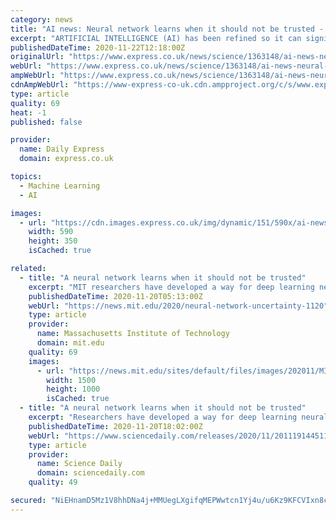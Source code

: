 ```yaml
---
category: news
title: "AI news: Neural network learns when it should not be trusted - ’99% won’t cut it’"
excerpt: "ARTIFICIAL INTELLIGENCE (AI) has been refined so it can significantly improve decision-making, Massachusetts Institute of Technology (MIT) experts have announced."
publishedDateTime: 2020-11-22T12:18:00Z
originalUrl: "https://www.express.co.uk/news/science/1363148/ai-news-neural-network-deep-learning-decision-making-mit-evg"
webUrl: "https://www.express.co.uk/news/science/1363148/ai-news-neural-network-deep-learning-decision-making-mit-evg"
ampWebUrl: "https://www.express.co.uk/news/science/1363148/ai-news-neural-network-deep-learning-decision-making-mit-evg/amp"
cdnAmpWebUrl: "https://www-express-co-uk.cdn.ampproject.org/c/s/www.express.co.uk/news/science/1363148/ai-news-neural-network-deep-learning-decision-making-mit-evg/amp"
type: article
quality: 69
heat: -1
published: false

provider:
  name: Daily Express
  domain: express.co.uk

topics:
  - Machine Learning
  - AI

images:
  - url: "https://cdn.images.express.co.uk/img/dynamic/151/590x/ai-news-neural-network-deep-learning-decision-making-mit-1363148.jpg?r=1606047635248"
    width: 590
    height: 350
    isCached: true

related:
  - title: "A neural network learns when it should not be trusted"
    excerpt: "MIT researchers have developed a way for deep learning neural networks to rapidly estimate confidence levels in their output. The advance could enhance safety and efficiency in AI-assisted decision making,"
    publishedDateTime: 2020-11-20T05:13:00Z
    webUrl: "https://news.mit.edu/2020/neural-network-uncertainty-1120"
    type: article
    provider:
      name: Massachusetts Institute of Technology
      domain: mit.edu
    quality: 69
    images:
      - url: "https://news.mit.edu/sites/default/files/images/202011/MIT-Network-Confidence-01-Press.jpg"
        width: 1500
        height: 1000
        isCached: true
  - title: "A neural network learns when it should not be trusted"
    excerpt: "Researchers have developed a way for deep learning neural networks to rapidly estimate confidence levels in their output. The advance could enhance safety and efficiency in AI-assisted decision making,"
    publishedDateTime: 2020-11-20T18:02:00Z
    webUrl: "https://www.sciencedaily.com/releases/2020/11/201119144511.htm"
    type: article
    provider:
      name: Science Daily
      domain: sciencedaily.com
    quality: 49

secured: "NiEHnamD5Mz1V8hhDNa4j+MMUegLXgifqMEPWwtcn1Yj4u/u6Kz9KFCVIxn8cF7wyLe7kj6mN078cTS6Vn6GM0L9PIYEcEbtj/JNfgCbqd6mDoUldtLgeKmfT81DmS9ZXd4XjT9k2E9vhXKldCxF6Dbgwr+TOu3MSCQ+12xRO1MbfRYOXAyQrR1+CPI7+UfTCz+i+g6vmQIRrRIKpghWn/C0YoL/1iS1en8JdQsPWGlCta+XBAnWvZSEZN64fhlt3AYsuIRpK+0ibG7ABOn5wP4/oXR2EQvkp3fyoUiB7/IYHw2HvDQZlm3sf1yGDuknNNnXFNslOigfTUJ4pPKAhgb0zyZaD0PRsaNqLLOz2Ek=;MJ9Pl4WkS2R+Ag5Ttxx2OQ=="
---
```


